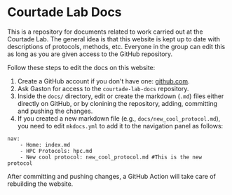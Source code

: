 # Courtade Lab Docs

This is a repository for documents related to work carried out at the Courtade Lab. The general idea is that this website is kept up to date  with descriptions of protocols, methods, etc. Everyone in the group can edit this as long as you are given access to the GitHub repository.

Follow these steps to edit the docs on this website:

1. Create a GitHub account if you don't have one: [github.com](https://github.com/).
2. Ask Gaston for access to the `courtade-lab-docs` repository.
3. Inside the `docs/` directory, edit or create the markdown (`.md`) files either directly on GitHub, or by clonining the repository, adding, committing and pushing the changes.
4. If you created a new markdown file (e.g., `docs/new_cool_protocol.md`), you need to edit `mkdocs.yml` to add it to the navigation panel as follows:

```
nav:
    - Home: index.md
    - HPC Protocols: hpc.md
    - New cool protocol: new_cool_protocol.md #This is the new protocol
```

After committing and pushing changes, a GitHub Action will take care of rebuilding the website.
